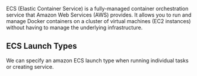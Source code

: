 ECS (Elastic Container Service) is a fully-managed container orchestration service that Amazon Web Services (AWS) provides. It allows you to run and manage Docker containers on a cluster of virtual machines (EC2 instances) without having to manage the underlying infrastructure.

## ECS Launch Types
We can specify an amazon ECS launch type when running individual tasks or creating service. 